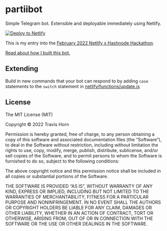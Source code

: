 # partiibot

Simple Telegram bot. Extensible and deployable immediately using Netlify.

[![Deploy to
Netlify](https://www.netlify.com/img/deploy/button.svg)](https://app.netlify.com/start/deploy?repository=https://github.com/amukhovikov/tstbot)

This is my entry into the [February 2022 Netlify x Hashnode
Hackathon](https://townhall.hashnode.com/netlify-hackathon).

[Read about how I built this
bot.](https://travishorn.com/building-a-telegram-bot-with-netlify)

## Extending

Build in new commands that your bot can respond to by adding `case` statements
to the `switch` statement in [netlify/functions/update.js](netlify/functions/update.js)

## License

The MIT License (MIT)

Copyright © 2022 Travis Horn

Permission is hereby granted, free of charge, to any person obtaining a copy of
this software and associated documentation files (the “Software”), to deal in
the Software without restriction, including without limitation the rights to
use, copy, modify, merge, publish, distribute, sublicense, and/or sell copies of
the Software, and to permit persons to whom the Software is furnished to do so,
subject to the following conditions:

The above copyright notice and this permission notice shall be included in all
copies or substantial portions of the Software.

THE SOFTWARE IS PROVIDED “AS IS”, WITHOUT WARRANTY OF ANY KIND, EXPRESS OR
IMPLIED, INCLUDING BUT NOT LIMITED TO THE WARRANTIES OF MERCHANTABILITY, FITNESS
FOR A PARTICULAR PURPOSE AND NONINFRINGEMENT. IN NO EVENT SHALL THE AUTHORS OR
COPYRIGHT HOLDERS BE LIABLE FOR ANY CLAIM, DAMAGES OR OTHER LIABILITY, WHETHER
IN AN ACTION OF CONTRACT, TORT OR OTHERWISE, ARISING FROM, OUT OF OR IN
CONNECTION WITH THE SOFTWARE OR THE USE OR OTHER DEALINGS IN THE SOFTWARE.
